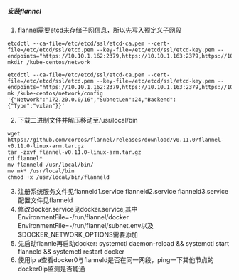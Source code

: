##### 安装flannel

1. flannel需要etcd来存储子网信息，所以先写入预定义子网段
```
etcdctl --ca-file=/etc/etcd/ssl/etcd-ca.pem --cert-file=/etc/etcd/ssl/etcd.pem --key-file=/etc/etcd/ssl/etcd-key.pem --endpoints="https://10.10.1.162:2379,https://10.10.1.163:2379,https://10.10.1.166:2379"  mkdir /kube-centos/network

etcdctl --ca-file=/etc/etcd/ssl/etcd-ca.pem --cert-file=/etc/etcd/ssl/etcd.pem --key-file=/etc/etcd/ssl/etcd-key.pem --endpoints="https://10.10.1.162:2379,https://10.10.1.163:2379,https://10.10.1.166:2379"  mk /kube-centos/network/config '{"Network":"172.20.0.0/16","SubnetLen":24,"Backend":{"Type":"vxlan"}}'
```
2. 下载二进制文件并解压移动至/usr/local/bin
```
wget https://github.com/coreos/flannel/releases/download/v0.11.0/flannel-v0.11.0-linux-arm.tar.gz
tar -zxvf flannel-v0.11.0-linux-arm.tar.gz
cd flannel*
mv flanneld /usr/local/bin/
mv mk* /usr/local/bin
chmod +x /usr/local/bin/flanneld
```
3. 注册系统服务文件见flanneld1.service flanneld2.service flanneld3.service 配置文件见flanneld
4. 修改docker.service见docker.service,其中EnvironmentFile=-/run/flannel/docker EnvironmentFile=-/run/flannel/subnet.env以及$DOCKER_NETWORK_OPTIONS需要添加
5. 先启动flannle再启动docker: systemctl daemon-reload && systemctl start flanneld && systemctl restart docker
6. 使用ip a查看docker0与flanneld是否在同一网段，ping一下其他节点的docker0ip监测是否能通

